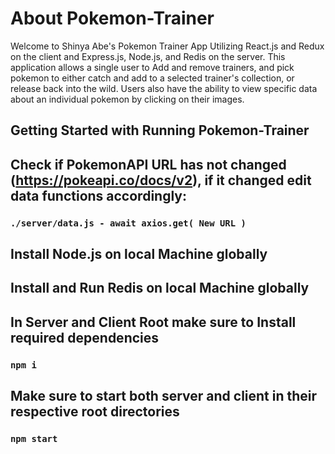 # About Pokemon-Trainer

Welcome to Shinya Abe's Pokemon Trainer App Utilizing React.js and 
Redux on the client and Express.js, Node.js, and Redis on the server.
This application allows a single user to Add and remove trainers, and 
pick pokemon to either catch and add to a selected trainer's collection, or 
release back into the wild. Users also have the ability to view 
specific data about an individual pokemon by clicking on their images.

## Getting Started with Running Pokemon-Trainer

## Check if PokemonAPI URL has not changed (https://pokeapi.co/docs/v2), if it changed edit data functions accordingly:
### `./server/data.js - await axios.get( New URL )`

## Install Node.js on local Machine globally
## Install and Run Redis on local Machine globally

## In Server and Client Root make sure to Install required dependencies
### `npm i`

## Make sure to start both server and client in their respective root directories
### `npm start`

